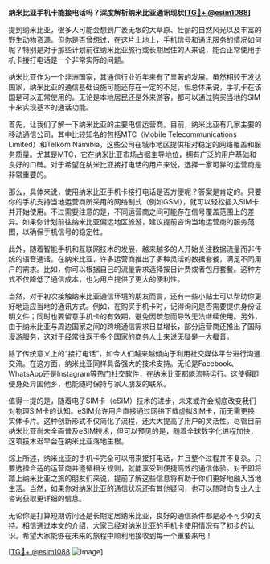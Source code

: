 **纳米比亚手机卡能接电话吗？深度解析纳米比亚通讯现状[[TG💪+ @esim1088](https://t.me/s/esim1088)]**

提到纳米比亚，很多人可能会想到广袤无垠的大草原、壮丽的自然风光以及丰富的野生动物资源。但你是否曾想过，在这片土地上，手机信号和通讯服务的情况如何呢？特别是对于那些计划前往纳米比亚旅行或长期居住的人来说，能否正常使用手机卡接打电话是一个非常实际的问题。

纳米比亚作为一个非洲国家，其通信行业近年来有了显著的发展。虽然相较于发达国家，纳米比亚的通信基础设施可能还存在一定的不足，但总体来说，手机卡在该国是可以正常使用的。无论是本地居民还是外来游客，都可以通过购买当地的SIM卡来实现基本的通话功能。

首先，让我们了解一下纳米比亚的主要电信运营商。目前，纳米比亚有几家主要的移动通信公司，其中比较知名的包括MTC（Mobile Telecommunications Limited）和Telkom Namibia。这些公司在城市地区提供相对稳定的网络覆盖和服务质量。尤其是MTC，它在纳米比亚市场占据主导地位，拥有广泛的用户基础和良好的口碑。对于希望在纳米比亚接打电话的用户来说，选择一家可靠的运营商是非常重要的。

那么，具体来说，使用纳米比亚手机卡接打电话是否方便呢？答案是肯定的。只要你的手机支持当地运营商所采用的网络制式（例如GSM），就可以轻松插入SIM卡并开始使用。不过需要注意的是，不同运营商之间可能存在信号覆盖范围上的差异。如果你计划前往纳米比亚偏远地区旅游，建议提前咨询当地运营商的服务范围，以确保手机信号的稳定性。

此外，随着智能手机和互联网技术的发展，越来越多的人开始关注数据流量而非传统的语音通话。在纳米比亚，许多运营商推出了多种灵活的数据套餐，满足不同用户的需求。比如，你可以根据自己的流量需求选择按日计费或者包月套餐。这种方式不仅降低了通信成本，也为用户提供了更大的便利性。

当然，对于初次接触纳米比亚通信环境的朋友而言，还有一些小贴士可以帮助你更好地适应当地的通讯方式。例如，在购买手机卡时，记得询问是否需要提供身份证明文件；同时也要留意手机卡的有效期，避免因疏忽而导致无法继续使用。另外，由于纳米比亚与周边国家之间的跨境通信需求日益增长，部分运营商还推出了国际漫游服务，这对于经常往返于多个国家的商务人士来说无疑是一大福音。

除了传统意义上的“接打电话”，如今人们越来越倾向于利用社交媒体平台进行沟通交流。在这方面，纳米比亚同样具备强大的技术支持。无论是Facebook、WhatsApp还是Instagram等热门社交软件，在纳米比亚都能流畅运行。这使得即便身处异国他乡，也能随时保持与家人朋友的联系。

值得一提的是，随着电子SIM卡（eSIM）技术的进步，未来或许会彻底改变我们对物理SIM卡的认知。eSIM允许用户直接通过网络下载虚拟SIM卡，而无需更换实体卡片。这种创新形式不仅简化了流程，还大大提高了用户的灵活性。尽管目前纳米比亚尚未全面普及eSIM技术，但可以预见的是，随着全球数字化进程加快，这项技术迟早会在纳米比亚落地生根。

综上所述，纳米比亚的手机卡完全可以用来接打电话，并且整个过程并不复杂。只要选择合适的运营商并遵循相关规则，就能享受到便捷高效的通信体验。对于即将踏上纳米比亚之旅的朋友们来说，提前了解这些信息将有助于你们更好地融入当地生活。当然，如果你对纳米比亚的通信状况还有其他疑问，也可以随时向专业人士咨询获取更详细的信息。

无论你是打算短期访问还是长期定居纳米比亚，良好的通信条件都是必不可少的支持。相信通过本文的介绍，大家已经对纳米比亚的手机卡使用情况有了初步的认识。希望大家能够在未来的旅程中顺利地接收到每一个重要来电！

[[TG💪+ @esim1088](https://t.me/s/esim1088) ![Image](https://i.postimg.cc/4NQfJmqS/Snipaste-2025-05-13-00-14-12.png)]